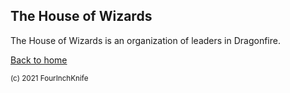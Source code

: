 ## The House of Wizards

The House of Wizards is an organization of leaders in Dragonfire. 

[Back to home][home]

[home]: /Dragonfire

<sup>(c) 2021 FourInchKnife</sup>
